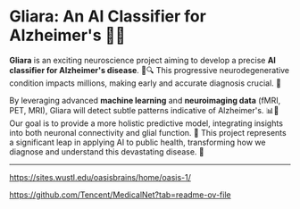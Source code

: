 # Gliara: An AI Classifier for Alzheimer's 🧠💡

**Gliara** is an exciting neuroscience project aiming to develop a precise **AI classifier for Alzheimer's disease**. 🤖🔍 This progressive neurodegenerative condition impacts millions, making early and accurate diagnosis crucial. 🌟

By leveraging advanced **machine learning** and **neuroimaging data** (fMRI, PET, MRI), Gliara will detect subtle patterns indicative of Alzheimer's. 📊🧠 Our goal is to provide a more holistic predictive model, integrating insights into both neuronal connectivity and glial function. 🚀 This project represents a significant leap in applying AI to public health, transforming how we diagnose and understand this devastating disease. 💜

---

https://sites.wustl.edu/oasisbrains/home/oasis-1/

https://github.com/Tencent/MedicalNet?tab=readme-ov-file
